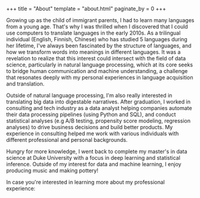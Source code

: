 +++
title = "About"
template = "about.html"
paginate_by = 0
+++

Growing up as the child of immigrant parents, I had to learn many languages from a young age. That's why I was thrilled when I discovered that I could use computers to translate languages in the early 2010s. As a trilingual individual (English, Finnish, Chinese) who has studied 5 languages during her lifetime, I've always been fascinated by the structure of languages, and how we transform words into meanings in different languages. It was a revelation to realize that this interest could intersect with the field of data science, particularly in natural language processing, which at its core seeks to bridge human communication and machine understanding, a challenge that resonates deeply with my personal experiences in language acquisition and translation. 

Outside of natural language processing, I'm also really interested in translating big data into digestable narratives. After graduation, I worked in consulting and tech industry as a data analyst helping companies automate their data processing pipelines (using Python and SQL), and conduct statistical analyses (e.g A/B testing, propensity score modeling, regression analyses) to drive business decisions and build better products. My experience in consulting helped me work with various individuals with different professional and personal backgrounds. 

Hungry for more knowledge, I went back to complete my master's in data science at Duke University with a focus in deep learning and statistical inference. Outside of my interest for data and machine learning, I enjoy producing music and making pottery! 

In case you're interested in learning more about my professional experience: